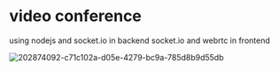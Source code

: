 # video conference

using nodejs and socket.io in backend 
socket.io and webrtc in frontend



![202874092-c71c102a-d05e-4279-bc9a-785d8b9d55db](https://user-images.githubusercontent.com/112770883/215892367-e4a6736d-7da4-4741-90d4-17a404589c14.png)
